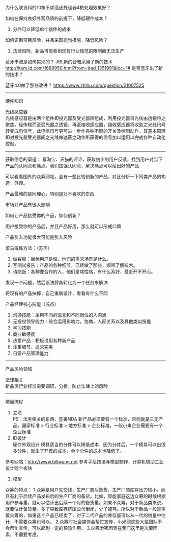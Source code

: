 为什么联发科的10核不如高通处理器4核处理效果好？

如何在保持良好外观品质的前提下，降低硬件成本？
1. 分件可以降低单个器件的成本

如何识别项目风险，并且采取适当措施，降低风险？
1. 法律风险，新品可能收到现有行业规范的限制而无法生产

蓝牙串流是如何实现的？
JBL新的音箱采用了新的技术 http://item.jd.com/1688950.html?from=jrad_1351991&loc=1#
是否蓝牙出了新的技术？

蓝牙4.0做了那些改进？
https://www.zhihu.com/question/21007525

---------
硬件知识  

光线感应器  
光线感应器是由两个组件即投光器及受光器所组成，利用投光器将光线由透镜将之聚焦，经传输而至受光器之透镜，再至接收感应器，接收感应器将收到之光线讯号转变成电信号，此电信讯号更可进一步作各种不同的开关及控制动作，其基本原理即对投光器受光器间之光线做遮蔽之动作所获得的信号加以运用以完成各种自动化控制。  

---------
获取信息的渠道：
看淘宝、天猫的评论，获取初步的用户反馈，找到用户对当下产品的认同点和痛点。我们加强认同点，解决痛点可以给出好的产品  

可以看看国外的众筹网站，会有一些比较创新的产品，对比分析一下同类产品的构造，外观。

产品最难的是同理心，特别是对不喜欢的东西

市场对产品有很大影响

如何让产品接受你的产品，如何创新？

用户接受你的产品后，并且产品好用，那么就可以形成口牌

产品引入功能很大可能是引入风险

菜鸟锻炼方法：（苏杰）
1. 做客服：目标用户是谁，他们的需求场景是什么。
2. 写测试报告：产品的各种细节，已经做了那些，顺带了解技术。
3. 请吃饭：各种要合作的人，他们是啥性格，有什么系好，最近开不开心。

发现一个问题，然后设法将其转化为一个任务来解决

将现有的产品抹掉，自己重新设计，看看有什么不同

产品经理核心技能（苏杰）
1. 沟通技能：采用不同的语言和不同岗位的人沟通
2. 无授权领导能力：综合运用影响力，协商，人际关系以及其他类似技能
3. 学习技能
4. 商业敏感度
5. 热爱产品：积极试用各种新产品
6. 注重细节，追求完美
7. 日常产品管理能力

---------
产品风险领域

法律相关  
新品类行业标准需要调研，分析，防止法律上的风险

------
项目流程
1. 立项  
PS：法务相关的东西，签署NDA
新产品必须要有一个标准，否则就是三无产品。国家标准 > 行业标准 > 地方标准 > 企业标准。一般小米企业需要有一个企业标准
2. ID设计  
硬件外观设计
模具适当的分件可以降低成本，因为分件后，一个模具可以出很多分件，就生了开模的成本，单个分件的成本也降低了。

参考网站：http://www.billwang.net 参考手绘技法与模型制作，计算机辅助工业设计两个板块

3. 模型

众筹的特点：
1.众筹是用户先交钱，生产厂商后备货，生产厂商库存压力较小，而且有利于后续产品发布后的生产厂商的备货。比如，智能家庭这边众筹的时候根据用户参与量，就可以估计出后续一个月的备货量。如果不众筹，对于新品类来说，就要估计备货量，多了导致库存挤压公司倒闭，少了被骂。所以对于新品一般是需要众筹的，如果这个产品已经卖了，对于二代产品的库存量可以从一代的销量中估计，不需要众筹也可以。
2.众筹时社会媒体会帮忙宣传，小米网这些大型团队不会帮忙宣传，可以起到一定的预热作用。
3.众筹泄密因素在我们这里是次要因素，不需要考虑。








